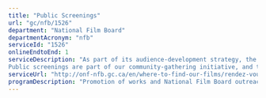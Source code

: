```yaml
---
title: "Public Screenings"
url: "gc/nfb/1526"
department: "National Film Board"
departmentAcronym: "nfb"
serviceId: "1526"
onlineEndtoEnd: 1
serviceDescription: "As part of its audience-development strategy, the NFB makes its rich film collection accessible to partners across the country such as community centres, public libraries, arts centres (“Maisons de la culture”) and non-profit organizations seeking to host public screenings of specific NFB titles or seasonal programs of films. Through this service, the NFB provides a digital file or DVD copy of the film(s) requested, as well as promotional material. Examples of partners using this service include Canada’s public libraries (through the NFB film club program), the not-for-profit entity Fondation canadienne pour le dialogue des cultures, responsible for organizing the yearly Rendez-vous de la Francophonie cultural event, and community centres wishing to screen titles from the NFB’s collection of indigenous-made works. 
Public screenings are part of our community-gathering initiative, and they offer a way for the NFB to promote its works and facilitate dialogue around them, while reaching a broad segment of the population."
serviceUrl: "http://onf-nfb.gc.ca/en/where-to-find-our-films/rendez-vous-de-la-francophonie/,http://onf-nfb.gc.ca/en/where-to-find-our-films/nfb-film-club/,http://wideawake.nfb.ca/host-a-screening/,https://www.nfb.ca/wideawake/"
programDescription: "Promotion of works and National Film Board outreach"
---
```


